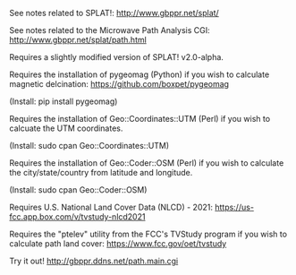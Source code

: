 See notes related to SPLAT!: http://www.gbppr.net/splat/

See notes related to the Microwave Path Analysis CGI: http://www.gbppr.net/splat/path.html

Requires a slightly modified version of SPLAT! v2.0-alpha.

Requires the installation of pygeomag (Python) if you wish to calculate magnetic delcination: https://github.com/boxpet/pygeomag

(Install: pip install pygeomag)

Requires the installation of Geo::Coordinates::UTM (Perl) if you wish to calcuate the UTM coordinates.

(Install: sudo cpan Geo::Coordinates::UTM)

Requires the installation of Geo::Coder::OSM (Perl) if you wish to calculate the city/state/country from latitude and longitude.

(Install: sudo cpan Geo::Coder::OSM)

Requires U.S. National Land Cover Data (NLCD) - 2021: https://us-fcc.app.box.com/v/tvstudy-nlcd2021

Requires the "ptelev" utility from the FCC's TVStudy program if you wish to calculate path land cover: https://www.fcc.gov/oet/tvstudy

Try it out! http://gbppr.ddns.net/path.main.cgi
